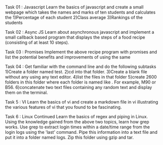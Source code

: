 Task 01 : Javascript
Learn the basics of javascript and create a small webpage which takes the names and marks of ten students and calculates the
1)Percentage of each student
2)Class average
3)Rankings of the students

Task 02 : Async JS
Learn about asynchronous javascript and implement a small callback based program that displays the steps of a food recipe (consisting of at least 10 steps).

Task 03 : Promises
Implement the above recipe program with promises and list the potential benefits and improvements of using the same

Task 04 : Get familiar with the command line and do the following subtasks
1)Create a folder named test.
2)cd into that folder.
3)Create a blank file without any using any text editor.
4)list the files in that folder
5)create 2600 folders in this folder where each folder is named like . For example, M90 or B56.
6)concatenate two text files containing any random text and display them on the terminal.

Task 5 : VI
Learn the basics of vi and create a markdown file in vi illustrating the various features of vi that you found to be fascinating.

Task 6 : Linux Continued
Learn the basics of regex and piping in Linux. Using the knowledge gained from the above two topics, learn how grep works.
Use grep to extract login times within a date/time range from the login logs using the 'last' command. Pipe this information 
into a text file and put it into a folder named logs. Zip this folder using gzip and tar.
